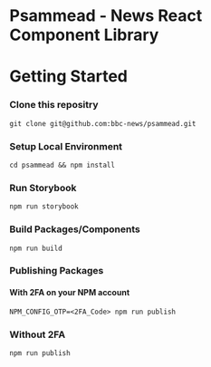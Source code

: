# Psammead - News React Component Library

# Getting Started

### Clone this repositry
```
git clone git@github.com:bbc-news/psammead.git
```

### Setup Local Environment
```
cd psammead && npm install
```

### Run Storybook
```
npm run storybook
```

### Build Packages/Components
```
npm run build
```

### Publishing Packages

#### With 2FA on your NPM account
```
NPM_CONFIG_OTP=<2FA_Code> npm run publish
```

### Without 2FA
```
npm run publish
```



